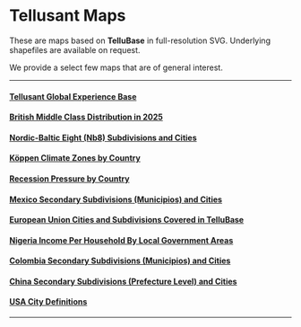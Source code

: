 # Tellusant Maps
These are maps based on **TelluBase** in full-resolution SVG. Underlying shapefiles are available on request.  

We provide a select few maps that are of general interest.

---
#### [Tellusant Global Experience Base](tellusant-global-experience-base.md)
#### [British Middle Class Distribution in 2025](tellusant-british-middle-class-distribution-2025-map.md)
#### [Nordic-Baltic Eight (Nb8) Subdivisions and Cities](tellusant-nordic-baltic-eight-nb8-sub-city.md)
#### [Köppen Climate Zones by Country](tellusant_koeppen_climate_zones_country.md)
#### [Recession Pressure by Country](tellusant-recession-pressure-by-country.md)
#### [Mexico Secondary Subdivisions (Municipios) and Cities](tellusant_mexico_sub2_city.md)
#### [European Union Cities and Subdivisions Covered in TelluBase](tellusant_eu_sub1_city.md)
#### [Nigeria Income Per Household By Local Government Areas](tellusant_nigeria_income_per_household_by_lga.md)
#### [Colombia Secondary Subdivisions (Municipios) and Cities](tellusant_colombia_sub2_city.md)
#### [China Secondary Subdivisions (Prefecture Level) and Cities](tellusant_china_sub2_city.md)
#### [USA City Definitions](tellusant_usa_city_def.md)

---

